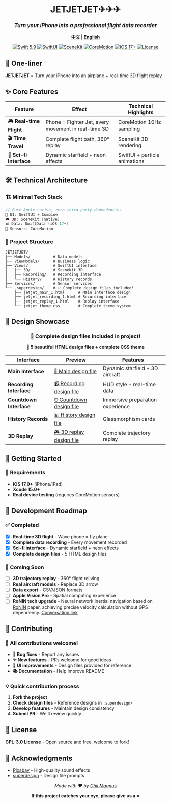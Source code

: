 <div align="center">

# JETJETJET✈︎✈︎✈︎

### *Turn your iPhone into a professional flight data recorder*

**[中文](README.md) | [English](README_EN.md)**

[![Swift 5.9](https://img.shields.io/badge/Swift-5.9-orange.svg)](https://swift.org) [![SwiftUI](https://img.shields.io/badge/SwiftUI-5-green.svg)](https://developer.apple.com/swiftui)
[![SceneKit](https://img.shields.io/badge/3D-SceneKit-purple.svg)](https://developer.apple.com/scenekit) [![CoreMotion](https://img.shields.io/badge/Sensors-CoreMotion-red.svg)](https://developer.apple.com/coremotion)
[![iOS 17+](https://img.shields.io/badge/iOS-17+-blue.svg)](https://developer.apple.com/ios) [![License](https://img.shields.io/badge/License-GPL--3.0-yellow.svg)](./LICENSE)

</div>

## 🎯 One-liner

**JETJETJET** = Turn your iPhone into an airplane + real-time 3D flight replay

## ✨ Core Features

| Feature | Effect | Technical Highlights |
|---------|--------|---------------------|
| **🎮 Real-time Flight** | Phone = Fighter Jet, every movement in real-time 3D | CoreMotion 10Hz sampling |
| **🎬 Time Travel** | Complete flight path, 360° replay | SceneKit 3D rendering |
| **🌌 Sci-fi Interface** | Dynamic starfield + neon effects | SwiftUI + particle animations |

## 🛠️ Technical Architecture

### 🏗️ Minimal Tech Stack
```swift
// Pure Apple native, zero third-party dependencies
📱 UI: SwiftUI + Combine
🎮 3D: SceneKit (native)
📊 Data: SwiftData (iOS 17+)
🎯 Sensors: CoreMotion
```

### 📁 Project Structure
```
JETJETJET/
├── Models/          # Data models
├── ViewModels/      # Business logic
├── Views/           # SwiftUI interface
│   ├── 3D/          # SceneKit 3D
│   ├── Recording/   # Recording interface
│   └── History/     # History records
├── Services/        # Sensor services
└── .superdesign/    # ✅ Complete design files included!
    ├── jetjet_main_1.html      # Main interface design
    ├── jetjet_recording_1.html # Recording interface
    ├── jetjet_replay_1.html    # Replay interface
    └── jetjet_theme.css        # Complete theme system
```

## 🎨 Design Showcase

<div align="center">

### 📂 Complete design files included in project!

**🎨 5 beautiful HTML design files + complete CSS theme**

| Interface | Preview | Features |
|-----------|---------|----------|
| **Main Interface** | [🚀 Main design file](./.superdesign/design_iterations/jetjet_main_1.html) | Dynamic starfield + 3D aircraft |
| **Recording Interface** | [📹 Recording design file](./.superdesign/design_iterations/jetjet_recording_1.html) | HUD style + real-time data |
| **Countdown Interface** | [⏰ Countdown design file](./.superdesign/design_iterations/jetjet_countdown_1.html) | Immersive preparation experience |
| **History Records** | [📊 History design file](./.superdesign/design_iterations/jetjet_history_1.html) | Glassmorphism cards |
| **3D Replay** | [🎮 3D replay design file](./.superdesign/design_iterations/jetjet_replay_1.html) | Complete trajectory replay |

</div>

## 🚀 Getting Started

### 📱 Requirements
- **iOS 17.0+** (iPhone/iPad)
- **Xcode 15.0+**
- **Real device testing** (requires CoreMotion sensors)

## 🎯 Development Roadmap

### ✅ Completed
- [x] **Real-time 3D flight** - Wave phone = fly plane
- [x] **Complete data recording** - Every movement recorded
- [x] **Sci-fi interface** - Dynamic starfield + neon effects
- [x] **Complete design files** - 5 HTML design files

### 🚧 Coming Soon
- [ ] **3D trajectory replay** - 360° flight reliving
- [ ] **Real aircraft models** - Replace 3D arrow
- [ ] **Data export** - CSV/JSON formats
- [ ] **Apple Vision Pro** - Spatial computing experience
- [ ] **RoNIN tech upgrade** - Neural network inertial navigation based on [RoNIN](https://ronin.cs.sfu.ca/) paper, achieving precise velocity calculation without GPS dependency. [Conversation link](https://chat.z.ai/s/c8855f52-7457-4160-90ec-1652376e4998)

## 🤝 Contributing

### 🎯 All contributions welcome!
- **🐛 Bug fixes** - Report any issues
- **✨ New features** - PRs welcome for good ideas
- **🎨 UI improvements** - Design files provided for reference
- **📚 Documentation** - Help improve README

### 💡 Quick contribution process
1. **Fork the project**
2. **Check design files** - Reference designs in `.superdesign/`
3. **Develop features** - Maintain design consistency
4. **Submit PR** - We'll review quickly

## 📄 License

**GPL-3.0 License** - Open source and free, welcome to fork!

## 📄 Acknowledgments

- [Pixabay](https://pixabay.com/) - High-quality sound effects
- [superdesign](https://github.com/superdesigndev/superdesign) - Design file prompts

<div align="center">

*Made with ❤️ by [Chii Magnus](https://github.com/chiimagnus)*

**If this project catches your eye, please give us a ⭐️**

</div>